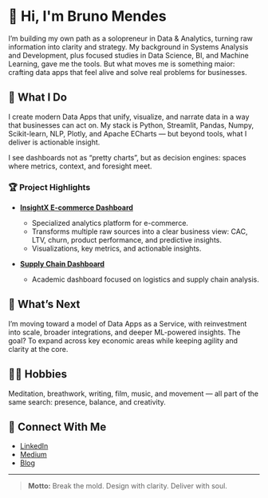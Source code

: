 # 👋 Hi, I'm Bruno Mendes

I’m building my own path as a solopreneur in Data & Analytics, turning raw information into clarity and strategy.
My background in Systems Analysis and Development, plus focused studies in Data Science, BI, and Machine Learning, gave me the tools.
But what moves me is something maior: crafting data apps that feel alive and solve real problems for businesses.

## 🚀 What I Do

I create modern Data Apps that unify, visualize, and narrate data in a way that businesses can act on.
My stack is Python, Streamlit, Pandas, Numpy, Scikit-learn, NLP, Plotly, and Apache ECharts — but beyond tools, what I deliver is actionable insight.

I see dashboards not as “pretty charts”, but as decision engines: spaces where metrics, context, and foresight meet.

### 🏆 Project Highlights

- **[InsightX E-commerce Dashboard](https://github.com/mnds-brn001/insightx-ecommerce-dashboard)**
  - Specialized analytics platform for e-commerce.
  - Transforms multiple raw sources into a clear business view: CAC, LTV, churn, product performance, and predictive insights.
  - Visualizations, key metrics, and actionable insights.

- **[Supply Chain Dashboard](https://github.com/mnds-brn001/supply-chain-dashboard)**
  - Academic dashboard focused on logistics and supply chain analysis.

## 🌱 What’s Next

I’m moving toward a model of Data Apps as a Service, with reinvestment into scale, broader integrations, and deeper ML-powered insights.
The goal? To expand across key economic areas while keeping agility and clarity at the core.

## 🧘‍♂️ Hobbies

Meditation, breathwork, writing, film, music, and movement — all part of the same search: presence, balance, and creativity.

## 🤝 Connect With Me

- [LinkedIn](https://www.linkedin.com/in/brunomendesdeveloper/)
- [Medium](https://medium.com/@brunomendessj)
- [Blog](https://insightx.meublog.net/)

---

> **Motto:** Break the mold. Design with clarity. Deliver with soul.
